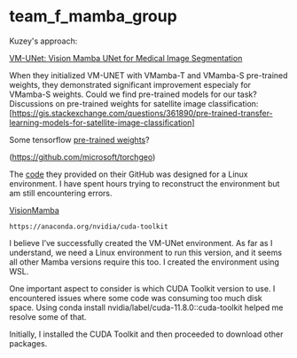 # team_f_mamba_group

Kuzey's approach:

[VM-UNet: Vision Mamba UNet for Medical Image Segmentation](https://arxiv.org/pdf/2402.02491)

When they initialized VM-UNET with VMamba-T and VMamba-S pre-trained weights, they demonstrated significant improvement especialy for VMamba-S weights. Could we find pre-trained models for our task?
Discussions on pre-trained weights for satellite image classification: [https://gis.stackexchange.com/questions/361890/pre-trained-transfer-learning-models-for-satellite-image-classification]

Some tensorflow [pre-trained weights](https://bigearth.net/)?


(https://github.com/microsoft/torchgeo)

The [code](https://github.com/JCruan519/VM-UNet) they provided on their GitHub was designed for a Linux environment. I have spent hours trying to reconstruct the environment but am still encountering errors.

[VisionMamba](https://github.com/kyegomez/VisionMamba)

```https://anaconda.org/nvidia/cuda-toolkit```



I believe I’ve successfully created the VM-UNet environment. As far as I understand, we need a Linux environment to run this version, and it seems all other Mamba versions require this too. I created the environment using WSL.

One important aspect to consider is which CUDA Toolkit version to use. I encountered issues where some code was consuming too much disk space. Using conda install nvidia/label/cuda-11.8.0::cuda-toolkit helped me resolve some of that.

Initially, I installed the CUDA Toolkit and then proceeded to download other packages. 
